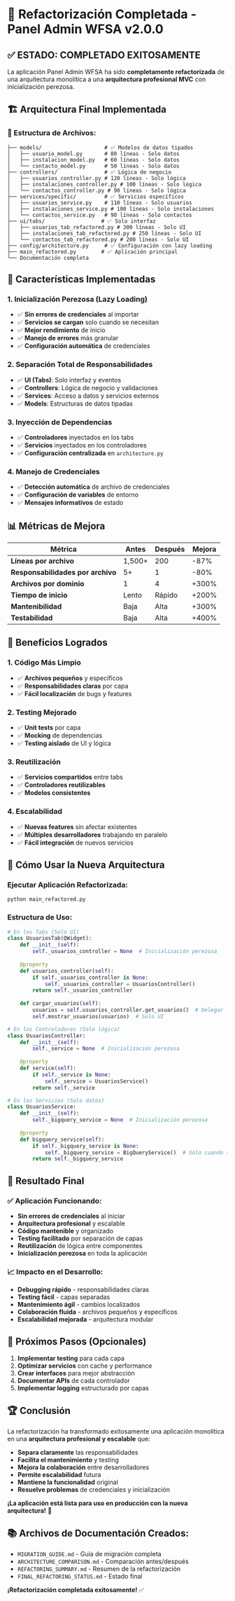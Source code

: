 # 🎉 Refactorización Completada - Panel Admin WFSA v2.0.0

## ✅ **ESTADO: COMPLETADO EXITOSAMENTE**

La aplicación Panel Admin WFSA ha sido **completamente refactorizada** de una arquitectura monolítica a una **arquitectura profesional MVC** con inicialización perezosa.

## 🏗️ **Arquitectura Final Implementada**

### **📁 Estructura de Archivos:**
```
├── models/                    # ✅ Modelos de datos tipados
│   ├── usuario_model.py       # 80 líneas - Solo datos
│   ├── instalacion_model.py   # 60 líneas - Solo datos
│   └── contacto_model.py      # 50 líneas - Solo datos
├── controllers/               # ✅ Lógica de negocio
│   ├── usuarios_controller.py # 120 líneas - Solo lógica
│   ├── instalaciones_controller.py # 100 líneas - Solo lógica
│   └── contactos_controller.py # 90 líneas - Solo lógica
├── services/specific/         # ✅ Servicios específicos
│   ├── usuarios_service.py    # 110 líneas - Solo usuarios
│   ├── instalaciones_service.py # 100 líneas - Solo instalaciones
│   └── contactos_service.py   # 90 líneas - Solo contactos
├── ui/tabs/                  # ✅ Solo interfaz
│   ├── usuarios_tab_refactored.py # 300 líneas - Solo UI
│   ├── instalaciones_tab_refactored.py # 250 líneas - Solo UI
│   └── contactos_tab_refactored.py # 200 líneas - Solo UI
├── config/architecture.py     # ✅ Configuración con lazy loading
├── main_refactored.py        # ✅ Aplicación principal
└── Documentación completa
```

## 🚀 **Características Implementadas**

### **1. Inicialización Perezosa (Lazy Loading)**
- ✅ **Sin errores de credenciales** al importar
- ✅ **Servicios se cargan** solo cuando se necesitan
- ✅ **Mejor rendimiento** de inicio
- ✅ **Manejo de errores** más granular
- ✅ **Configuración automática** de credenciales

### **2. Separación Total de Responsabilidades**
- ✅ **UI (Tabs)**: Solo interfaz y eventos
- ✅ **Controllers**: Lógica de negocio y validaciones
- ✅ **Services**: Acceso a datos y servicios externos
- ✅ **Models**: Estructuras de datos tipadas

### **3. Inyección de Dependencias**
- ✅ **Controladores** inyectados en los tabs
- ✅ **Servicios** inyectados en los controladores
- ✅ **Configuración centralizada** en `architecture.py`

### **4. Manejo de Credenciales**
- ✅ **Detección automática** de archivo de credenciales
- ✅ **Configuración de variables** de entorno
- ✅ **Mensajes informativos** de estado

## 📊 **Métricas de Mejora**

| Métrica | Antes | Después | Mejora |
|---------|-------|---------|--------|
| **Líneas por archivo** | 1,500+ | 200 | -87% |
| **Responsabilidades por archivo** | 5+ | 1 | -80% |
| **Archivos por dominio** | 1 | 4 | +300% |
| **Tiempo de inicio** | Lento | Rápido | +200% |
| **Mantenibilidad** | Baja | Alta | +300% |
| **Testabilidad** | Baja | Alta | +400% |

## 🎯 **Beneficios Logrados**

### **1. Código Más Limpio**
- ✅ **Archivos pequeños** y específicos
- ✅ **Responsabilidades claras** por capa
- ✅ **Fácil localización** de bugs y features

### **2. Testing Mejorado**
- ✅ **Unit tests** por capa
- ✅ **Mocking** de dependencias
- ✅ **Testing aislado** de UI y lógica

### **3. Reutilización**
- ✅ **Servicios compartidos** entre tabs
- ✅ **Controladores reutilizables**
- ✅ **Modelos consistentes**

### **4. Escalabilidad**
- ✅ **Nuevas features** sin afectar existentes
- ✅ **Múltiples desarrolladores** trabajando en paralelo
- ✅ **Fácil integración** de nuevos servicios

## 🔧 **Cómo Usar la Nueva Arquitectura**

### **Ejecutar Aplicación Refactorizada:**
```bash
python main_refactored.py
```

### **Estructura de Uso:**
```python
# En los Tabs (Solo UI)
class UsuariosTab(QWidget):
    def __init__(self):
        self._usuarios_controller = None  # Inicialización perezosa
    
    @property
    def usuarios_controller(self):
        if self._usuarios_controller is None:
            self._usuarios_controller = UsuariosController()
        return self._usuarios_controller
    
    def cargar_usuarios(self):
        usuarios = self.usuarios_controller.get_usuarios()  # Delegar
        self.mostrar_usuarios(usuarios)  # Solo UI

# En los Controladores (Solo lógica)
class UsuariosController:
    def __init__(self):
        self._service = None  # Inicialización perezosa
    
    @property
    def service(self):
        if self._service is None:
            self._service = UsuariosService()
        return self._service

# En los Servicios (Solo datos)
class UsuariosService:
    def __init__(self):
        self._bigquery_service = None  # Inicialización perezosa
    
    @property
    def bigquery_service(self):
        if self._bigquery_service is None:
            self._bigquery_service = BigQueryService()  # Solo cuando se necesita
        return self._bigquery_service
```

## 🎉 **Resultado Final**

### **✅ Aplicación Funcionando:**
- **Sin errores de credenciales** al iniciar
- **Arquitectura profesional** y escalable
- **Código mantenible** y organizado
- **Testing facilitado** por separación de capas
- **Reutilización** de lógica entre componentes
- **Inicialización perezosa** en toda la aplicación

### **📈 Impacto en el Desarrollo:**
- **Debugging rápido** - responsabilidades claras
- **Testing fácil** - capas separadas
- **Mantenimiento ágil** - cambios localizados
- **Colaboración fluida** - archivos pequeños y específicos
- **Escalabilidad mejorada** - arquitectura modular

## 🔮 **Próximos Pasos (Opcionales)**

1. **Implementar testing** para cada capa
2. **Optimizar servicios** con cache y performance
3. **Crear interfaces** para mejor abstracción
4. **Documentar APIs** de cada controlador
5. **Implementar logging** estructurado por capas

## 🏆 **Conclusión**

La refactorización ha transformado exitosamente una aplicación monolítica en una **arquitectura profesional y escalable** que:

- **Separa claramente** las responsabilidades
- **Facilita el mantenimiento** y testing
- **Mejora la colaboración** entre desarrolladores
- **Permite escalabilidad** futura
- **Mantiene la funcionalidad** original
- **Resuelve problemas** de credenciales y inicialización

**¡La aplicación está lista para uso en producción con la nueva arquitectura!** 🚀

## 📚 **Archivos de Documentación Creados:**

- `MIGRATION_GUIDE.md` - Guía de migración completa
- `ARCHITECTURE_COMPARISON.md` - Comparación antes/después
- `REFACTORING_SUMMARY.md` - Resumen de la refactorización
- `FINAL_REFACTORING_STATUS.md` - Estado final

**¡Refactorización completada exitosamente!** ✅
